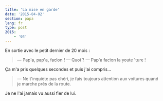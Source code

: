 ```yaml
---
title: 'La mise en garde'
date: '2015-04-02'
section: papa
lang: fr
type: post
2015:
    - '04'
---
```


En sortie avec le petit dernier de 20 mois :

> — Pap'a, pap'a, facìon !
> — Quoi ?
> — Pap'a facìon la youte 'ture !

Ça m'a pris quelques secondes et puis j'ai compris...

> — Ne t'inquiète pas chéri, je fais toujours attention aux voitures quand je marche près de la route.

Je ne l'ai jamais vu aussi fier de lui.
